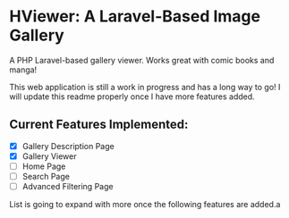 # HViewer: A Laravel-Based Image Gallery
A PHP Laravel-based gallery viewer. Works great with comic books and manga!

This web application is still a work in progress and has a long way to go! I will update this readme properly once I have more features added.

## Current Features Implemented:

- [x] Gallery Description Page
- [x] Gallery Viewer
- [ ] Home Page
- [ ] Search Page
- [ ] Advanced Filtering Page

List is going to expand with more once the following features are added.a
